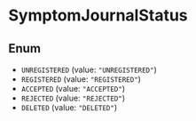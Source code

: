 # SymptomJournalStatus

## Enum

* `UNREGISTERED` (value: `"UNREGISTERED"`)
* `REGISTERED` (value: `"REGISTERED"`)
* `ACCEPTED` (value: `"ACCEPTED"`)
* `REJECTED` (value: `"REJECTED"`)
* `DELETED` (value: `"DELETED"`)
